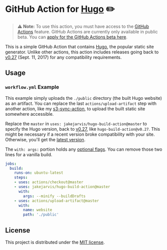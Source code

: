 # GitHub Action for [Hugo](https://github.com/gohugoio/hugo) ✏️ 

> **⚠️ Note:** To use this action, you must have access to the [GitHub Actions](https://github.com/features/actions) feature. GitHub Actions are currently only available in public beta. You can [apply for the GitHub Actions beta here](https://github.com/features/actions/signup/).

This is a simple GitHub Action that contains [Hugo](https://github.com/gohugoio/hugo), the popular static site generator. Unlike other actions, this action includes releases going back to [v0.27](https://github.com/gohugoio/hugo/releases/tag/v0.27) (Sept. 11, 2017) for any compatibility requirements.

## Usage

### `workflow.yml` Example

This example simply uploads the `./public` directory (the built Hugo website) as an artifact. You can replace the last `actions/upload-artifact` step with another action, like my [s3-sync-action](https://github.com/jakejarvis/s3-sync-action), to upload the built static site somewhere accessible.

Replace the `master` in `uses: jakejarvis/hugo-build-action@master` to specify the Hugo version, back to [v0.27](https://github.com/gohugoio/hugo/releases/tag/v0.27), like `hugo-build-action@v0.27`. This might be necessary if a recent version broke compatibility with your site. Otherwise, you'll get the [latest version](https://github.com/gohugoio/hugo/releases).

The `with: args:` portion holds any [optional flags](https://gohugo.io/commands/hugo/). You can remove those two lines for a vanilla build.

```yaml
jobs:
  build:
    runs-on: ubuntu-latest
    steps:
    - uses: actions/checkout@master
    - uses: jakejarvis/hugo-build-action@master
      with:
        args: --minify --buildDrafts
    - uses: actions/upload-artifact@master
      with:
        name: website
        path: './public'
```


## License

This project is distributed under the [MIT license](LICENSE.md).
